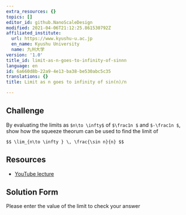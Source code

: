 ```yaml
---
extra_resources: {}
topics: []
editor_id: github.NanoScaleDesign
modified: 2021-04-06T21:12:25.861530792Z
affiliated_institute:
  url: https://www.kyushu-u.ac.jp
  en_name: Kyushu University
  name: 九州大学
version: '1.0'
title_id: limit-as-n-goes-to-infinity-of-sinnn
language: en
id: 6a660d8b-22a9-4e13-ba38-be530abc5c35
translations: {}
title: Limit as n goes to infinity of sin(n)/n

---
```


## Challenge
By evaluating the limits as `$n\to \infty$` of `$\frac1n $` and `$-\frac1n $`, show how the squeeze theorum can be used to find the limit of

`$$ \lim_{n\to \infty } \, \frac{\sin n}{n} $$`

## Resources
- [YouTube lecture](https://www.youtube.com/watch?v=pNwYdyIfTt4&list=PLi7yHjesblV0sSfZzWdSUXGO683n_nJdQ&index=7)


## Solution Form
Please enter the value of the limit to check your answer